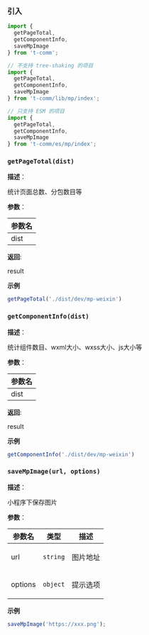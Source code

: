 
### 引入

```ts
import {
  getPageTotal,
  getComponentInfo,
  saveMpImage
} from 't-comm';

// 不支持 tree-shaking 的项目
import {
  getPageTotal,
  getComponentInfo,
  saveMpImage
} from 't-comm/lib/mp/index';

// 只支持 ESM 的项目
import {
  getPageTotal,
  getComponentInfo,
  saveMpImage
} from 't-comm/es/mp/index';
```


### `getPageTotal(dist)` 


**描述**：<p>统计页面总数、分包数目等</p>

**参数**：


| 参数名 |
| --- |
| dist | 

**返回**: <p>result</p>

**示例**

```ts
getPageTotal('./dist/dev/mp-weixin')
```
<a name="getComponentInfo"></a>

### `getComponentInfo(dist)` 


**描述**：<p>统计组件数目、wxml大小、wxss大小、js大小等</p>

**参数**：


| 参数名 |
| --- |
| dist | 

**返回**: <p>result</p>

**示例**

```ts
getComponentInfo('./dist/dev/mp-weixin')
```
<a name="saveMpImage"></a>

### `saveMpImage(url, options)` 


**描述**：<p>小程序下保存图片</p>

**参数**：


| 参数名 | 类型 | 描述 |
| --- | --- | --- |
| url | <code>string</code> | <p>图片地址</p> |
| options | <code>object</code> | <p>提示选项</p> |



**示例**

```ts
saveMpImage('https://xxx.png');
```
